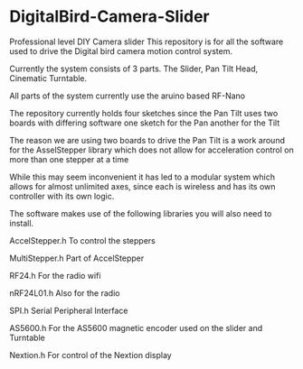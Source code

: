 # DigitalBird-Camera-Slider
Professional level DIY Camera slider
This repository is for all the software used to drive the Digital bird camera motion control system.

Currently the system consists of 3 parts. The Slider, Pan Tilt Head, Cinematic Turntable.

All parts of the system currently use the aruino based RF-Nano

The repository currently holds four sketches since the Pan Tilt uses two boards with differing software one sketch for the Pan another for the Tilt

The reason we are using two boards to drive the Pan Tilt is a work around for the AsselStepper library which does not allow for acceleration control on more than one stepper at a time

While this may seem inconvenient it has led to a modular system which allows for almost unlimited axes, since each is wireless and has its own controller with its own logic.

The software makes use of the following libraries you will also need to install.

AccelStepper.h    To control the steppers

MultiStepper.h    Part of AccelStepper

RF24.h            For the radio wifi

nRF24L01.h        Also for the radio

SPI.h             Serial Peripheral Interface

AS5600.h          For the AS5600 magnetic encoder used on the slider and Turntable

Nextion.h         For control of the Nextion display
